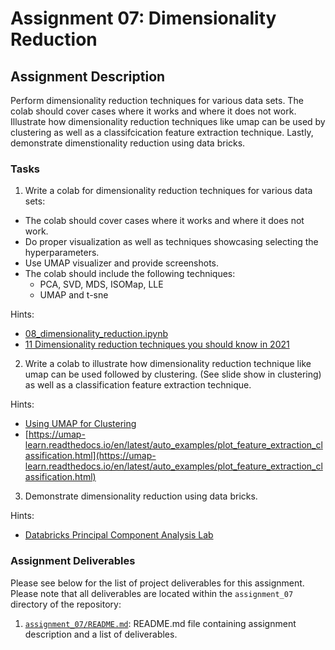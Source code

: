 # Assignment 07: Dimensionality Reduction

## Assignment Description

Perform dimensionality reduction techniques for various data sets. The colab should cover cases where it works and where it does not work. Illustrate how dimensionality reduction techniques like umap can be used by clustering as well as a classifcication feature extraction technique. Lastly, demonstrate dimenstionality reduction using data bricks.

### Tasks

1. Write a colab for dimensionality reduction techniques for various data sets:

- The colab should cover cases where it works and where it does not work.
- Do proper visualization as well as techniques showcasing selecting the hyperparameters.
- Use UMAP visualizer and provide screenshots.
- The colab should include the following techniques:
  - PCA, SVD, MDS, ISOMap, LLE
  - UMAP and t-sne

Hints:

- [08_dimensionality_reduction.ipynb](https://github.com/ageron/handson-ml3/blob/main/08_dimensionality_reduction.ipynb)
- [11 Dimensionality reduction techniques you should know in 2021](https://towardsdatascience.com/11-dimensionality-reduction-techniques-you-should-know-in-2021-dcb9500d388b)

2. Write a colab to illustrate how dimensionality reduction technique like umap can be used followed by clustering. (See slide show in clustering) as well as a classification feature extraction technique.

Hints:

- [Using UMAP for Clustering](https://umap-learn.readthedocs.io/en/latest/clustering.html)
- [https://umap-learn.readthedocs.io/en/latest/auto_examples/plot_feature_extraction_classification.html](https://umap-learn.readthedocs.io/en/latest/auto_examples/plot_feature_extraction_classification.html)

3. Demonstrate dimensionality reduction using data bricks.

Hints:

- [Databricks Principal Component Analysis Lab](https://databricks-prod-cloudfront.cloud.databricks.com/public/4027ec902e239c93eaaa8714f173bcfc/4574377819293972/3981813153837121/3186223000943570/latest.html)

### Assignment Deliverables

Please see below for the list of project deliverables for this assignment. Please note that all deliverables are located within the `assignment_07` directory of the repository:

1. [`assignment_07/README.md`](https://github.com/schumbar/SJSU_CMPE255/blob/main/assignment_07/README.md): README.md file containing assignment description and a list of deliverables.